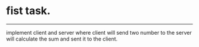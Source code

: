 # fist task.
<hr>
implement client and server where client will send two number to the
server will calculate the sum and sent it to the client.